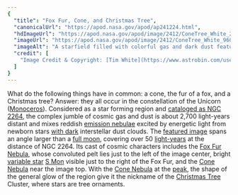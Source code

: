 ```yaml
---
{
  "title": "Fox Fur, Cone, and Christmas Tree",
  "canonicalUrl": "https://apod.nasa.gov/apod/ap241224.html",
  "hdImageUrl": "https://apod.nasa.gov/apod/image/2412/ConeTree_White_2154.jpg",
  "imageUrl": "https://apod.nasa.gov/apod/image/2412/ConeTree_White_960.jpg",
  "imageAlt": "A starfield filled with colorful gas and dark dust features a cone-shaped nebula near the image top and nebular structure reminiscent of the fur of a fox near the middle. A wide area of light emission resembles the shape of a Christmas tree. Please see the explanation for more detailed information.",
  "credit": [
    "Image Credit & Copyright: [Tim White](https://www.astrobin.com/users/TimWhiteAstro/)"
  ]
}
---
```


What do the following things have in common: a cone, the fur of a fox, and a Christmas tree? Answer: they all occur in the constellation of the Unicorn ([Monoceros](https://en.wikipedia.org/wiki/Monoceros)). Considered as a star forming region and [cataloged as NGC 2264](https://en.wikipedia.org/wiki/NGC_2264), the complex jumble of cosmic gas and dust is about 2,700 light-years distant and mixes reddish [emission nebulae](https://en.wikipedia.org/wiki/Emission_nebula) excited by energetic light from newborn stars [with dark](https://apod.nasa.gov/apod/ap080508.html) interstellar dust clouds. The [featured image](https://www.astrobin.com/ge7kmz/) spans an angle larger than a [full moon](https://science.nasa.gov/resource/phases-of-the-moon-2/), covering over 50 [light-years](https://spaceplace.nasa.gov/light-year/) at the distance of NGC 2264. Its cast of cosmic characters includes the [Fox Fur Nebula](https://apod.nasa.gov/apod/ap151230.html), whose convoluted pelt lies just to the left of the image center, bright [variable star](https://youtu.be/sXJBrRmHPj8) [S Mon](https://en.wikipedia.org/wiki/S_Monocerotis) visible just to the right of the Fox Fur, and the [Cone Nebula](https://apod.nasa.gov/apod/ap240204.html) near the image top. With the [Cone Nebula](https://esahubble.org/videos/astro_w/) at the [peak](https://www.reddit.com/r/Awww/comments/18bhfv3/always_an_angel_on_top_of_the_christmas_tree/#lightbox), the shape of the general glow of the region give it the nickname of the [Christmas Tree](https://en.wikipedia.org/wiki/Christmas_tree) Cluster, where stars are tree ornaments.
